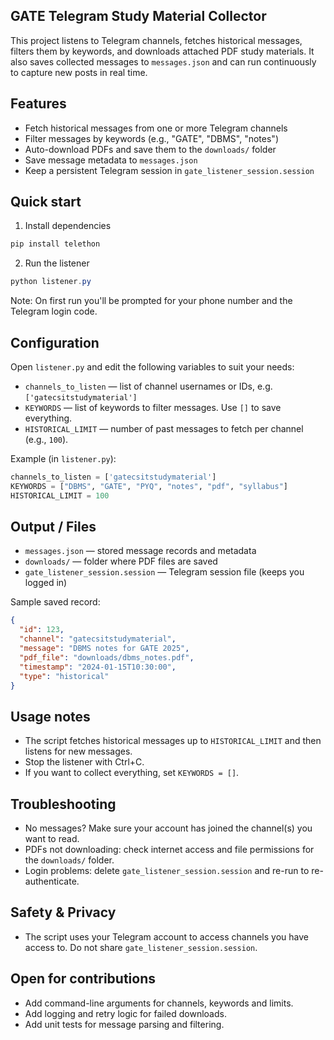 ## GATE Telegram Study Material Collector

This project listens to Telegram channels, fetches historical messages, filters them by keywords, and downloads attached PDF study materials. It also saves collected messages to `messages.json` and can run continuously to capture new posts in real time.

## Features
- Fetch historical messages from one or more Telegram channels
- Filter messages by keywords (e.g., "GATE", "DBMS", "notes")
- Auto-download PDFs and save them to the `downloads/` folder
- Save message metadata to `messages.json`
- Keep a persistent Telegram session in `gate_listener_session.session`

## Quick start
1. Install dependencies

```powershell
pip install telethon
```

2. Run the listener

```powershell
python listener.py
```

Note: On first run you'll be prompted for your phone number and the Telegram login code.

## Configuration
Open `listener.py` and edit the following variables to suit your needs:

- `channels_to_listen` — list of channel usernames or IDs, e.g. `['gatecsitstudymaterial']`
- `KEYWORDS` — list of keywords to filter messages. Use `[]` to save everything.
- `HISTORICAL_LIMIT` — number of past messages to fetch per channel (e.g., `100`).

Example (in `listener.py`):

```python
channels_to_listen = ['gatecsitstudymaterial']
KEYWORDS = ["DBMS", "GATE", "PYQ", "notes", "pdf", "syllabus"]
HISTORICAL_LIMIT = 100
```

## Output / Files
- `messages.json` — stored message records and metadata
- `downloads/` — folder where PDF files are saved
- `gate_listener_session.session` — Telegram session file (keeps you logged in)

Sample saved record:

```json
{
  "id": 123,
  "channel": "gatecsitstudymaterial",
  "message": "DBMS notes for GATE 2025",
  "pdf_file": "downloads/dbms_notes.pdf",
  "timestamp": "2024-01-15T10:30:00",
  "type": "historical"
}
```

## Usage notes
- The script fetches historical messages up to `HISTORICAL_LIMIT` and then listens for new messages.
- Stop the listener with Ctrl+C.
- If you want to collect everything, set `KEYWORDS = []`.

## Troubleshooting
- No messages? Make sure your account has joined the channel(s) you want to read.
- PDFs not downloading: check internet access and file permissions for the `downloads/` folder.
- Login problems: delete `gate_listener_session.session` and re-run to re-authenticate.

## Safety & Privacy
- The script uses your Telegram account to access channels you have access to. Do not share `gate_listener_session.session`.

## Open for contributions
- Add command-line arguments for channels, keywords and limits.
- Add logging and retry logic for failed downloads.
- Add unit tests for message parsing and filtering.

